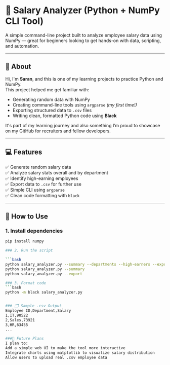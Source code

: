 # 🧮 Salary Analyzer (Python + NumPy CLI Tool)

A simple command-line project built to analyze employee salary data using NumPy — great for beginners looking to get hands-on with data, scripting, and automation.

---

## 👋 About

Hi, I'm **Saran**, and this is one of my learning projects to practice Python and NumPy.  
This project helped me get familiar with:

- Generating random data with NumPy
- Creating command-line tools using `argparse` *(my first time!)*
- Exporting structured data to `.csv` files
- Writing clean, formatted Python code using **Black**

It's part of my learning journey and also something I’m proud to showcase on my GitHub for recruiters and fellow developers.

---

## 💻 Features

✅ Generate random salary data  
✅ Analyze salary stats overall and by department  
✅ Identify high-earning employees  
✅ Export data to `.csv` for further use  
✅ Simple CLI using `argparse`  
✅ Clean code formatting with `black`

---

## 🚀 How to Use

### 1. Install dependencies

```bash
pip install numpy

### 2. Run the script

```bash
python salary_analyzer.py --summary --departments --high-earners --export
python salary_analyzer.py --summary
python salary_analyzer.py --export

### 3. Format code
```bash
python -m black salary_analyzer.py


### 🗂 Sample .csv Output
Employee ID,Department,Salary
1,IT,90522
2,Sales,73921
3,HR,63455
...

###🌱 Future Plans
I plan to:
Add a simple web UI to make the tool more interactive
Integrate charts using matplotlib to visualize salary distribution
Allow users to upload real .csv employee data








